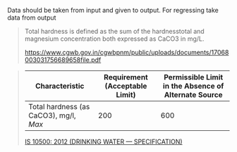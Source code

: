 Data should be taken from input and given to output.
For regressing take data from output

> Total hardness is defined as the sum of the hardnesstotal and magnesium concentration both expressed as CaCO3 in mg/L.
> 
> https://www.cgwb.gov.in/cgwbpnm/public/uploads/documents/17068003031756689658file.pdf

> |Characteristic|Requirement (Acceptable Limit)| Permissible Limit in the Absence of Alternate Source|
> |--|--|--|
> |Total hardness (as CaCO3), mg/l, *Max*|200|600|
> 
> [IS 10500: 2012 (DRINKING WATER — SPECIFICATION)](https://cpcb.nic.in/wqm/BIS_Drinking_Water_Specification.pdf)